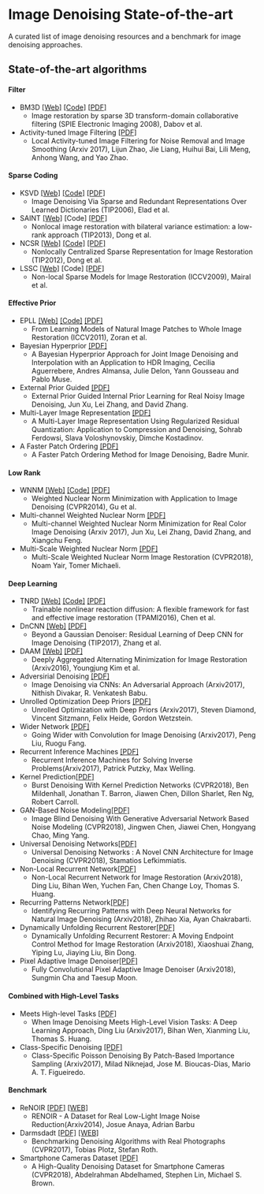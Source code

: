 # Image Denoising State-of-the-art

A curated list of image denoising resources and a benchmark for image denoising approaches.

## State-of-the-art algorithms
#### Filter
 * BM3D [[Web]](http://www.cs.tut.fi/~foi/GCF-BM3D/) [[Code]](http://www.cs.tut.fi/~foi/GCF-BM3D/BM3D.zip) [[PDF]](http://www.cs.tut.fi/~foi/GCF-BM3D/SPIE08_deblurring.pdf)
   * Image restoration by sparse 3D transform-domain collaborative filtering (SPIE Electronic Imaging 2008), Dabov et al.
 * Activity-tuned Image Filtering [[PDF]](https://arxiv.org/pdf/1707.02637.pdf)
   * Local Activity-tuned Image Filtering for Noise Removal and Image Smoothing (Arxiv 2017), Lijun Zhao, Jie Liang, Huihui Bai, Lili Meng, Anhong Wang, and Yao Zhao.

#### Sparse Coding
 * KSVD [[Web]](http://www.cs.technion.ac.il/~ronrubin/software.html) [[Code]](https://github.com/jbhuang0604/SelfSimSR/tree/master/Lib/KSVD) [[PDF]](http://www.egr.msu.edu/~aviyente/elad06.pdf)
   * Image Denoising Via Sparse and Redundant Representations Over Learned Dictionaries (TIP2006), Elad et al.
 * SAINT [[Web]](http://see.xidian.edu.cn/faculty/wsdong/wsdong_Publication.htm) [Code] [[PDF]](http://see.xidian.edu.cn/faculty/wsdong/Papers/Journal/TIP_LASSC.pdf)
   * Nonlocal image restoration with bilateral variance estimation: a low-rank approach (TIP2013), Dong et al.
 * NCSR [[Web]](http://www4.comp.polyu.edu.hk/~cslzhang/NCSR.htm) [[Code]](http://www4.comp.polyu.edu.hk/~cslzhang/code/NCSR.rar) [[PDF]](http://www4.comp.polyu.edu.hk/~cslzhang/paper/NCSR_TIP_final.pdf)
   * Nonlocally Centralized Sparse Representation for Image Restoration (TIP2012), Dong et al.
 * LSSC [[Web]](http://www.di.ens.fr/~fbach/) [Code] [[PDF]](http://www.di.ens.fr/~fbach/iccv09_mairal.pdf)
   * Non-local Sparse Models for Image Restoration (ICCV2009), Mairal et al.

#### Effective Prior
 * EPLL [[Web]](https://people.csail.mit.edu/danielzoran/) [[Code]](https://people.csail.mit.edu/danielzoran/epllcode.zip) [[PDF]](http://people.ee.duke.edu/~lcarin/EPLICCVCameraReady.pdf)
   * From Learning Models of Natural Image Patches to Whole Image Restoration (ICCV2011), Zoran et al.
 * Bayesian Hyperprior [[PDF]](https://arxiv.org/pdf/1706.03261.pdf)
   * A Bayesian Hyperprior Approach for Joint Image Denoising and Interpolation with an Application to HDR Imaging, Cecilia Aguerrebere, Andres Almansa, Julie Delon, Yann Gousseau and Pablo Muse.
 * External Prior Guided [[PDF]](https://arxiv.org/pdf/1705.04505.pdf)
   * External Prior Guided Internal Prior Learning for Real Noisy Image Denoising, Jun Xu, Lei Zhang, and David Zhang.
 * Multi-Layer Image Representation [[PDF]](https://arxiv.org/pdf/1707.02194.pdf)
   * A Multi-Layer Image Representation Using Regularized Residual Quantization: Application to Compression and Denoising, Sohrab Ferdowsi, Slava Voloshynovskiy, Dimche Kostadinov.
 * A Faster Patch Ordering [[PDF]](https://arxiv.org/ftp/arxiv/papers/1704/1704.08090.pdf)
   * A Faster Patch Ordering Method for Image Denoising, Badre Munir.
  
#### Low Rank
 * WNNM [[Web]](https://sites.google.com/site/shuhanggu/home) [[Code]](http://www4.comp.polyu.edu.hk/~cslzhang/code/WNNM_code.zip) [[PDF]](https://pdfs.semanticscholar.org/6d55/6272625b672ba54b5ab3d9e6474088a4b78f.pdf)
   * Weighted Nuclear Norm Minimization with Application to Image Denoising (CVPR2014), Gu et al.
 * Multi-channel Weighted Nuclear Norm [[PDF]](https://arxiv.org/pdf/1705.09912.pdf)
   * Multi-channel Weighted Nuclear Norm Minimization for Real Color Image Denoising (Arxiv 2017), Jun Xu, Lei Zhang, David Zhang, and Xiangchu Feng.
 * Multi-Scale Weighted Nuclear Norm [[PDF]](https://tomer.net.technion.ac.il/files/2018/04/MS-WNNM-IR.pdf)
   * Multi-Scale Weighted Nuclear Norm Image Restoration (CVPR2018), Noam Yair, Tomer Michaeli.

#### Deep Learning
 * TNRD [[Web]](http://www.icg.tugraz.at/Members/Chenyunjin/about-yunjin-chen) [[Code]](https://www.dropbox.com/s/8j6b880m6ddxtee/TNRD-Codes.zip?dl=0) [[PDF]](https://arxiv.org/pdf/1508.02848.pdf)
   * Trainable nonlinear reaction diffusion: A flexible framework for fast and effective image restoration (TPAMI2016), Chen et al.
 * DnCNN [[Web]](https://github.com/cszn/DnCNN) [[PDF]](https://arxiv.org/pdf/1608.03981v1.pdf)
   * Beyond a Gaussian Denoiser: Residual Learning of Deep CNN for Image Denoising (TIP2017), Zhang et al.
 * DAAM [[Web]](https://arxiv.org/abs/1612.06508) [[PDF]](https://arxiv.org/pdf/1612.06508.pdf)
   * Deeply Aggregated Alternating Minimization for Image Restoration (Arxiv2016), Youngjung Kim et al.
 * Adversirial Denoising [[PDF]](https://arxiv.org/pdf/1708.00159.pdf)
   * Image Denoising via CNNs: An Adversarial Approach (Arxiv2017), Nithish Divakar, R. Venkatesh Babu.
 * Unrolled Optimization Deep Priors [[PDF]](https://arxiv.org/pdf/1705.08041.pdf)
   * Unrolled Optimization with Deep Priors (Arxiv2017), Steven Diamond, Vincent Sitzmann, Felix Heide, Gordon Wetzstein.
 * Wider Network [[PDF]](https://arxiv.org/pdf/1707.05414.pdf)
   * Going Wider with Convolution for Image Denoising (Arxiv2017), Peng Liu, Ruogu Fang.
 * Recurrent Inference Machines [[PDF]](https://arxiv.org/pdf/1706.04008.pdf)
   * Recurrent Inference Machines for Solving Inverse Problems(Arxiv2017), Patrick Putzky, Max Welling.
 * Kernel Prediction[[PDF]](http://openaccess.thecvf.com/content_cvpr_2018/CameraReady/3761.pdf)
   * Burst Denoising With Kernel Prediction Networks (CVPR2018), Ben Mildenhall, Jonathan T. Barron, Jiawen Chen, Dillon Sharlet, Ren Ng, Robert Carroll.
 * GAN-Based Noise Modeling[[PDF]](http://openaccess.thecvf.com/content_cvpr_2018/papers/Chen_Image_Blind_Denoising_CVPR_2018_paper.pdf)
   * 	Image Blind Denoising With Generative Adversarial Network Based Noise Modeling (CVPR2018), Jingwen Chen, Jiawei Chen, Hongyang Chao, Ming Yang. 
 * Universal Denoising Networks[[PDF]](https://arxiv.org/pdf/1711.07807.pdf)
   * 	Universal Denoising Networks : A Novel CNN Architecture for Image Denoising (CVPR2018), Stamatios Lefkimmiatis.
 * Non-Local Recurrent Network[[PDF]](https://arxiv.org/pdf/1806.02919.pdf)
   * 	Non-Local Recurrent Network for Image Restoration (Arxiv2018), Ding Liu, Bihan Wen, Yuchen Fan, Chen Change Loy, Thomas S. Huang.
 * Recurring Patterns Network[[PDF]](https://arxiv.org/pdf/1806.05229.pdf)
   * 	Identifying Recurring Patterns with Deep Neural Networks for Natural Image Denoising (Arxiv2018), Zhihao Xia, Ayan Chakrabarti.
 * Dynamically Unfolding Recurrent Restorer[[PDF]](https://arxiv.org/pdf/1805.07709.pdf)
   *  Dynamically Unfolding Recurrent Restorer: A Moving Endpoint Control Method for Image Restoration (Arxiv2018), Xiaoshuai Zhang, Yiping Lu, Jiaying Liu, Bin Dong.
 * Pixel Adaptive Image Denoiser[[PDF]](https://arxiv.org/pdf/1807.07569.pdf)
   *  Fully Convolutional Pixel Adaptive Image Denoiser (Arxiv2018), Sungmin Cha and Taesup Moon.

#### Combined with High-Level Tasks
 * Meets High-level Tasks [[PDF]](https://arxiv.org/pdf/1706.04284.pdf)
   * When Image Denoising Meets High-Level Vision Tasks: A Deep Learning Approach, Ding Liu (Arxiv2017), Bihan Wen, Xianming Liu, Thomas S. Huang.
 * Class-Specific Denoising [[PDF]](https://arxiv.org/pdf/1706.02867.pdf)
   * Class-Specific Poisson Denoising By Patch-Based Importance Sampling (Arxiv2017), Milad Niknejad, Jose M. Bioucas-Dias, Mario A. T. Figueiredo.

#### Benchmark
 * ReNOIR [[PDF]](https://arxiv.org/pdf/1409.8230.pdf) [[WEB]](http://ani.stat.fsu.edu/~abarbu/Renoir.html)
   * RENOIR - A Dataset for Real Low-Light Image Noise Reduction(Arxiv2014), Josue Anaya, Adrian Barbu
 * Darmsdadt [[PDF]](https://arxiv.org/pdf/1707.01313.pdf) [[WEB]](https://noise.visinf.tu-darmstadt.de/)
   * Benchmarking Denoising Algorithms with Real Photographs (CVPR2017), Tobias Plotz, Stefan Roth.
 * Smartphone Cameras Dataset [[PDF]](http://www.cse.yorku.ca/~mbrown/pdf/sidd_cvpr2018.pdf)
   * A High-Quality Denoising Dataset for Smartphone Cameras (CVPR2018), Abdelrahman Abdelhamed, Stephen Lin, Michael S. Brown.


